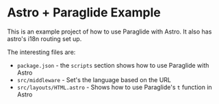 # Astro + Paraglide Example
This is an example project of how to use Paraglide with Astro. It also has astro's i18n routing set up.

The interesting files are:
- `package.json` - the `scripts` section shows how to use Paraglide with Astro
- `src/middleware` - Set's the language based on the URL
- `src/layouts/HTML.astro` - Shows how to use Paraglide's `t` function in Astro